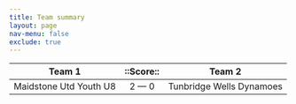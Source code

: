 ```yaml
---
title: Team summary
layout: page
nav-menu: false
exclude: true
---
```




|         Team 1         |  ::Score::  |          Team 2          |
|:----------------------:|:-----------:|:------------------------:|
| Maidstone Utd Youth U8 | 2 &mdash; 0 | Tunbridge Wells Dynamoes |

 <br /><br /><br />